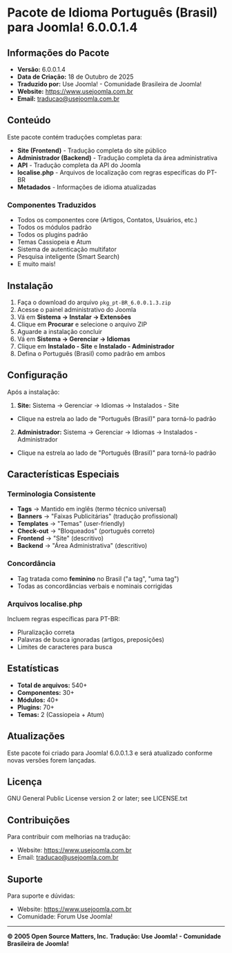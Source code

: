 # Pacote de Idioma Português (Brasil) para Joomla! 6.0.0.1.4

## Informações do Pacote

- **Versão:** 6.0.0.1.4
- **Data de Criação:** 18 de Outubro de 2025
- **Traduzido por:** Use Joomla! - Comunidade Brasileira de Joomla!
- **Website:** https://www.usejoomla.com.br
- **Email:** traducao@usejoomla.com.br

## Conteúdo

Este pacote contém traduções completas para:

- **Site (Frontend)** - Tradução completa do site público
- **Administrador (Backend)** - Tradução completa da área administrativa
- **API** - Tradução completa da API do Joomla
- **localise.php** - Arquivos de localização com regras específicas do PT-BR
- **Metadados** - Informações de idioma atualizadas

### Componentes Traduzidos

- Todos os componentes core (Artigos, Contatos, Usuários, etc.)
- Todos os módulos padrão
- Todos os plugins padrão
- Temas Cassiopeia e Atum
- Sistema de autenticação multifator
- Pesquisa inteligente (Smart Search)
- E muito mais!

## Instalação

1. Faça o download do arquivo `pkg_pt-BR_6.0.0.1.3.zip`
2. Acesse o painel administrativo do Joomla
3. Vá em **Sistema → Instalar → Extensões**
4. Clique em **Procurar** e selecione o arquivo ZIP
5. Aguarde a instalação concluir
6. Vá em **Sistema → Gerenciar → Idiomas**
7. Clique em **Instalado - Site** e **Instalado - Administrador**
8. Defina o Português (Brasil) como padrão em ambos

## Configuração

Após a instalação:

1. **Site:** Sistema → Gerenciar → Idiomas → Instalados - Site
 - Clique na estrela ao lado de "Português (Brasil)" para torná-lo padrão

2. **Administrador:** Sistema → Gerenciar → Idiomas → Instalados - Administrador
 - Clique na estrela ao lado de "Português (Brasil)" para torná-lo padrão

## Características Especiais

### Terminologia Consistente

- **Tags** → Mantido em inglês (termo técnico universal)
- **Banners** → "Faixas Publicitárias" (tradução profissional)
- **Templates** → "Temas" (user-friendly)
- **Check-out** → "Bloqueados" (português correto)
- **Frontend** → "Site" (descritivo)
- **Backend** → "Área Administrativa" (descritivo)

### Concordância

- Tag tratada como **feminino** no Brasil ("a tag", "uma tag")
- Todas as concordâncias verbais e nominais corrigidas

### Arquivos localise.php

Incluem regras específicas para PT-BR:
- Pluralização correta
- Palavras de busca ignoradas (artigos, preposições)
- Limites de caracteres para busca

## Estatísticas

- **Total de arquivos:** 540+
- **Componentes:** 30+
- **Módulos:** 40+
- **Plugins:** 70+
- **Temas:** 2 (Cassiopeia + Atum)

## Atualizações

Este pacote foi criado para Joomla! 6.0.0.1.3 e será atualizado conforme novas versões forem lançadas.

## Licença

GNU General Public License version 2 or later; see LICENSE.txt

## Contribuições

Para contribuir com melhorias na tradução:
- Website: https://www.usejoomla.com.br
- Email: traducao@usejoomla.com.br

## Suporte

Para suporte e dúvidas:
- Website: https://www.usejoomla.com.br
- Comunidade: Forum Use Joomla!

---

**© 2005 Open Source Matters, Inc.**
**Tradução: Use Joomla! - Comunidade Brasileira de Joomla!**
